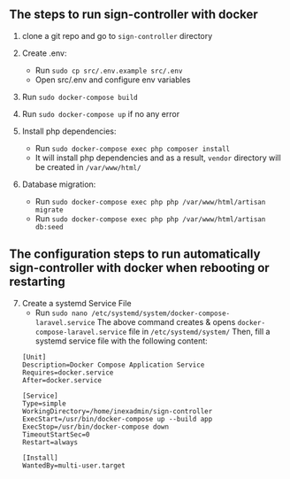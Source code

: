 ## The steps to run sign-controller with docker

1. clone a git repo and  go to `sign-controller` directory

2. Create .env:  
   - Run `sudo cp src/.env.example src/.env`
   - Open src/.env and configure env variables

3. Run `sudo docker-compose build`

4. Run `sudo docker-compose up` if no any error

5. Install php dependencies:  
   - Run `sudo docker-compose exec php composer install`
   - It will install php dependencies and as a result, `vendor` directory will be created in `/var/www/html/`

6. Database migration:
   - Run `sudo docker-compose exec php php /var/www/html/artisan migrate`
   - Run `sudo docker-compose exec php php /var/www/html/artisan db:seed`

## The configuration steps to run automatically sign-controller with docker when rebooting or restarting

7. Create a systemd Service File
   - Run `sudo nano /etc/systemd/system/docker-compose-laravel.service`
   The above command creates & opens `docker-compose-laravel.service` file in `/etc/systemd/system/`
   Then, fill a systemd service file with the following content:
   ``` docker-compose-laravel.service
   [Unit]
   Description=Docker Compose Application Service
   Requires=docker.service
   After=docker.service

   [Service]
   Type=simple
   WorkingDirectory=/home/inexadmin/sign-controller
   ExecStart=/usr/bin/docker-compose up --build app
   ExecStop=/usr/bin/docker-compose down
   TimeoutStartSec=0
   Restart=always

   [Install]
   WantedBy=multi-user.target
